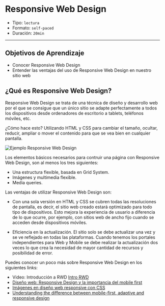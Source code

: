 # Responsive Web Design

- Tipo: `lectura`
- Formato: `self-paced`
- Duración: `20min`

***

## Objetivos de Aprendizaje

- Conocer Responsive Web Design
- Entender las ventajas del uso de Responsive Web Design en nuestro sitio web

## ¿Qué es Responsive Web Design?

Responsive Web Design se trata de una técnica de diseño y desarrollo web por
el que se consigue que un único sitio se adapte perfectamente a todos los
dispositivos desde ordenadores de escritorio a tablets, teléfonos móviles, etc.

¿Cómo hace esto? Utilizando HTML y CSS para cambiar el tamaño, ocultar, reducir,
ampliar o mover el contenido para que se vea bien en cualquier pantalla.

![Ejemplo Responsive Web Design](https://designmodo.com/wp-content/uploads/2011/10/4.jpg)

Los elementos básicos necesarios para contruir una página con Responsive Web
Design, son al menos los tres siguientes:

- Una estructura flexible, basada en Grid System.
- Imágenes y multimedia flexible.
- Media queries.

Las ventajas de utilizar Responsive Web Design son:

- Con una sola versión en HTML y CSS se cubren todas las resoluciones de
  pantalla, es decir, el sitio web creado estará optimizado para todo tipo de
  dispositivos. Esto mejora la experiencia de usuario a diferencia de lo que
  ocurre, por ejemplo, con sitios web de ancho fijo cuando se acceden desde
  dispositivos móviles.

- Eficiencia en la actualización. El sitio solo se debe actualizar una vez y se
  ve reflejado en todas las plataformas. Cuando tenemos los portales
  independientes para Web y Mobile se debe realizar la actualización dos veces
  lo que crea la necesidad de mayor cantidad de recursos y posibilidad de error.

Puedes conocer un poco más sobre Responsive Web Design en los siguientes links:

- Video: Introducción a RWD
  [Intro RWD](https://www.youtube.com/watch?v=vr-YtKTlyh8)
- [Diseño web: Responsive Design y la importancia del mobile first](https://www.mediaclick.es/blog/diseno-web-responsive-design-y-la-importancia-del-mobile-first/)
- [Imágenes en diseño web responsive con CSS](https://www.silocreativo.com/imagenes-en-diseno-web-responsive-con-css/)
- [Understanding the difference between mobile-first, adaptive and responsive design](http://fredericgonzalo.com/en/2017/03/01/understanding-the-difference-between-mobile-first-adaptive-and-responsive-design/)
